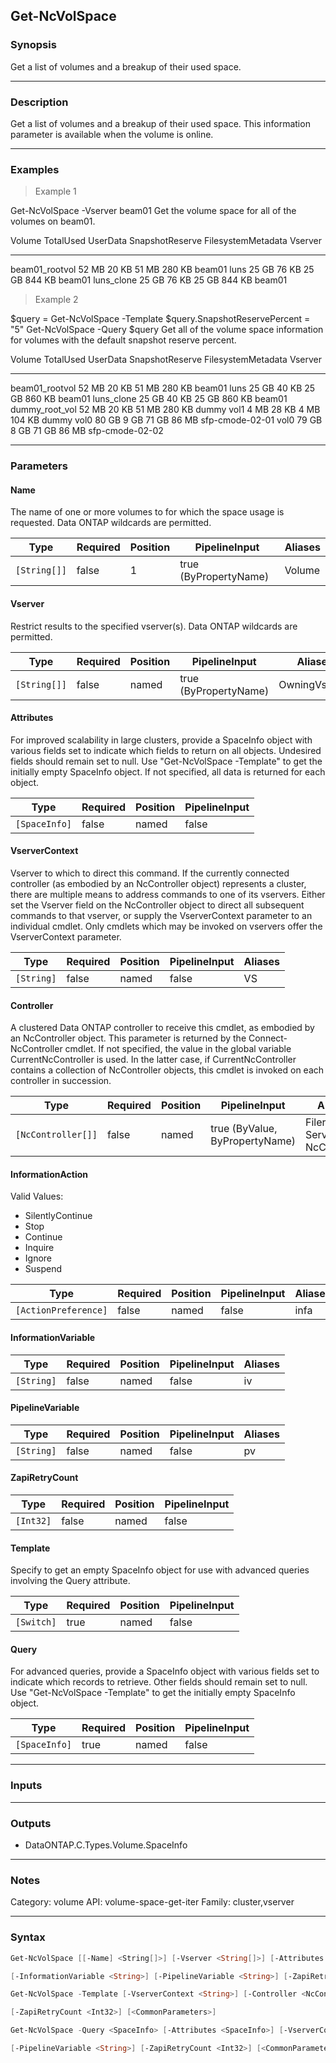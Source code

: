 Get-NcVolSpace
--------------

### Synopsis
Get a list of volumes and a breakup of their used space.

---

### Description

Get a list of volumes and a breakup of their used space. This information parameter is available when the volume is online.

---

### Examples
> Example 1

Get-NcVolSpace -Vserver beam01
Get the volume space for all of the volumes on beam01.

Volume                       TotalUsed     UserData    SnapshotReserve     FilesystemMetadata Vserver
------                       ---------     --------    ---------------     ------------------ -------
beam01_rootvol                   52 MB        20 KB              51 MB                 280 KB beam01
luns                             25 GB        76 KB              25 GB                 844 KB beam01
luns_clone                       25 GB        76 KB              25 GB                 844 KB beam01

> Example 2

$query = Get-NcVolSpace -Template
$query.SnapshotReservePercent = "5"
Get-NcVolSpace -Query $query
Get all of the volume space information for volumes with the default snapshot reserve percent.

Volume                       TotalUsed     UserData    SnapshotReserve     FilesystemMetadata Vserver
------                       ---------     --------    ---------------     ------------------ -------
beam01_rootvol                   52 MB        20 KB              51 MB                 280 KB beam01
luns                             25 GB        40 KB              25 GB                 860 KB beam01
luns_clone                       25 GB        40 KB              25 GB                 860 KB beam01
dummy_root_vol                   52 MB        20 KB              51 MB                 280 KB dummy
vol1                              4 MB        28 KB               4 MB                 104 KB dummy
vol0                             80 GB         9 GB              71 GB                  86 MB sfp-cmode-02-01
vol0                             79 GB         8 GB              71 GB                  86 MB sfp-cmode-02-02

---

### Parameters
#### **Name**
The name of one or more volumes to for which the space usage is requested.  Data ONTAP wildcards are permitted.

|Type        |Required|Position|PipelineInput        |Aliases|
|------------|--------|--------|---------------------|-------|
|`[String[]]`|false   |1       |true (ByPropertyName)|Volume |

#### **Vserver**
Restrict results to the specified vserver(s).  Data ONTAP wildcards are permitted.

|Type        |Required|Position|PipelineInput        |Aliases      |
|------------|--------|--------|---------------------|-------------|
|`[String[]]`|false   |named   |true (ByPropertyName)|OwningVserver|

#### **Attributes**
For improved scalability in large clusters, provide a SpaceInfo object with various fields set to indicate which fields to return on all objects.  Undesired fields should remain set to null.  Use "Get-NcVolSpace -Template" to get the initially empty SpaceInfo object.  If not specified, all data is returned for each object.

|Type         |Required|Position|PipelineInput|
|-------------|--------|--------|-------------|
|`[SpaceInfo]`|false   |named   |false        |

#### **VserverContext**
Vserver to which to direct this command.  If the currently connected controller (as embodied by an NcController object) represents a cluster, there are multiple means to address commands to one of its vservers.  Either set the Vserver field on the NcController object to direct all subsequent commands to that vserver, or supply the VserverContext parameter to an individual cmdlet.  Only cmdlets which may be invoked on vservers offer the VserverContext parameter.

|Type      |Required|Position|PipelineInput|Aliases|
|----------|--------|--------|-------------|-------|
|`[String]`|false   |named   |false        |VS     |

#### **Controller**
A clustered Data ONTAP controller to receive this cmdlet, as embodied by an NcController object.  This parameter is returned by the Connect-NcController cmdlet.  If not specified, the value in the global variable CurrentNcController is used.  In the latter case, if CurrentNcController contains a collection of NcController objects, this cmdlet is invoked on each controller in succession.

|Type              |Required|Position|PipelineInput                 |Aliases                          |
|------------------|--------|--------|------------------------------|---------------------------------|
|`[NcController[]]`|false   |named   |true (ByValue, ByPropertyName)|Filer<br/>Server<br/>NcController|

#### **InformationAction**

Valid Values:

* SilentlyContinue
* Stop
* Continue
* Inquire
* Ignore
* Suspend

|Type                |Required|Position|PipelineInput|Aliases|
|--------------------|--------|--------|-------------|-------|
|`[ActionPreference]`|false   |named   |false        |infa   |

#### **InformationVariable**

|Type      |Required|Position|PipelineInput|Aliases|
|----------|--------|--------|-------------|-------|
|`[String]`|false   |named   |false        |iv     |

#### **PipelineVariable**

|Type      |Required|Position|PipelineInput|Aliases|
|----------|--------|--------|-------------|-------|
|`[String]`|false   |named   |false        |pv     |

#### **ZapiRetryCount**

|Type     |Required|Position|PipelineInput|
|---------|--------|--------|-------------|
|`[Int32]`|false   |named   |false        |

#### **Template**
Specify to get an empty SpaceInfo object for use with advanced queries involving the Query attribute.

|Type      |Required|Position|PipelineInput|
|----------|--------|--------|-------------|
|`[Switch]`|true    |named   |false        |

#### **Query**
For advanced queries, provide a SpaceInfo object with various fields set to indicate which records to retrieve.  Other fields should remain set to null.  Use "Get-NcVolSpace -Template" to get the initially empty SpaceInfo object.

|Type         |Required|Position|PipelineInput|
|-------------|--------|--------|-------------|
|`[SpaceInfo]`|true    |named   |false        |

---

### Inputs

---

### Outputs
* DataONTAP.C.Types.Volume.SpaceInfo

---

### Notes
Category: volume
API: volume-space-get-iter
Family: cluster,vserver

---

### Syntax
```PowerShell
Get-NcVolSpace [[-Name] <String[]>] [-Vserver <String[]>] [-Attributes <SpaceInfo>] [-VserverContext <String>] [-Controller <NcController[]>] [-InformationAction <ActionPreference>] 
```
```PowerShell
[-InformationVariable <String>] [-PipelineVariable <String>] [-ZapiRetryCount <Int32>] [<CommonParameters>]
```
```PowerShell
Get-NcVolSpace -Template [-VserverContext <String>] [-Controller <NcController[]>] [-InformationAction <ActionPreference>] [-InformationVariable <String>] [-PipelineVariable <String>] 
```
```PowerShell
[-ZapiRetryCount <Int32>] [<CommonParameters>]
```
```PowerShell
Get-NcVolSpace -Query <SpaceInfo> [-Attributes <SpaceInfo>] [-VserverContext <String>] [-Controller <NcController[]>] [-InformationAction <ActionPreference>] [-InformationVariable <String>] 
```
```PowerShell
[-PipelineVariable <String>] [-ZapiRetryCount <Int32>] [<CommonParameters>]
```
